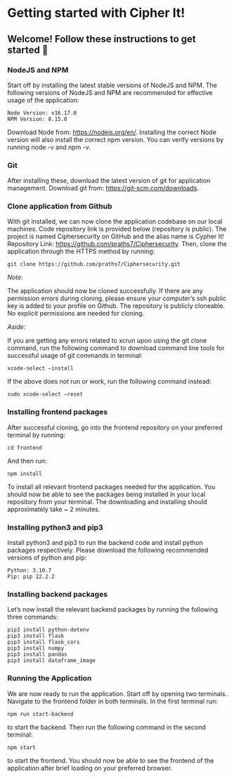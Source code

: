 # Getting started with Cipher It!

## Welcome! Follow these instructions to get started 🙂

### NodeJS and NPM
Start off by installing the latest stable versions of NodeJS and NPM. The following versions of NodeJS and NPM are recommended for effective usage of the application:
```
Node Version: v16.17.0
NPM Version: 8.15.0
```
Download Node from: https://nodejs.org/en/. Installing the correct Node version will also install the correct npm version. You can verify versions by running node -v and npm -v.

### Git
After installing these, download the latest version of git for application management.
Download git from: https://git-scm.com/downloads.

### Clone application from Github
With git installed, we can now clone the application codebase on our local machines.
Code repository link is provided below (repository is public). The project is named Ciphersecurity on GitHub and the alias name is Cypher It! Repository Link: https://github.com/praths7/Ciphersecurity.
Then, clone the application through the HTTPS method by running:
```
git clone https://github.com/praths7/Ciphersecurity.git
```
*Note*:

The application should now be cloned successfully. If there are any permission errors during cloning, please ensure your computer’s ssh public key is added to your profile on Github. The repository is publicly cloneable. No explicit permissions are needed for cloning.

*Aside*:

If you are getting any errors related to xcrun upon using the git clone command, run the following command to download command line tools for successful usage of git commands in terminal:
```
xcode-select –install
```
If the above does not run or work, run the following command instead:
```
sudo xcode-select –reset
```

### Installing frontend packages
After successful cloning, go into the frontend repository on your preferred terminal by running:
```
cd frontend
```
And then run:
```
npm install
```
To install all relevant frontend packages needed for the application. You should now be able to see the packages being installed in your local repository from your terminal. The downloading and installing should approximately take ~ 2 minutes.

### Installing python3 and pip3
Install python3 and pip3 to run the backend code and install python packages respectively. Please download the following recommended versions of python and pip:
```
Python: 3.10.7
Pip: pip 22.2.2
```

### Installing backend packages
Let’s now install the relevant backend packages by running the following three commands:
```
pip3 install python-dotenv
pip3 install flask
pip3 install flask_cors
pip3 install numpy
pip3 install pandas
pip3 install dataframe_image
```

### Running the Application
We are now ready to run the application. Start off by opening two terminals. Navigate to the frontend folder in both terminals. In the first terminal run:
```
npm run start-backend
```
to start the backend. Then run the following command in the second terminal:
```
npm start
```
to start the frontend. You should now be able to see the frontend of the application after brief loading on your preferred browser.
